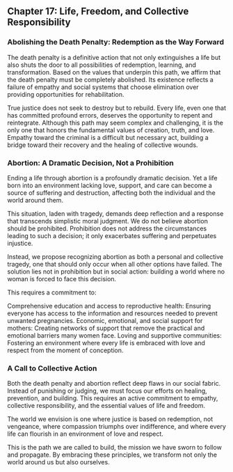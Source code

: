 ## Chapter 17: Life, Freedom, and Collective Responsibility
### Abolishing the Death Penalty: Redemption as the Way Forward
The death penalty is a definitive action that not only extinguishes a life but also shuts the door to all possibilities of redemption, learning, and transformation. Based on the values that underpin this path, we affirm that the death penalty must be completely abolished. Its existence reflects a failure of empathy and social systems that choose elimination over providing opportunities for rehabilitation.

True justice does not seek to destroy but to rebuild. Every life, even one that has committed profound errors, deserves the opportunity to repent and reintegrate. Although this path may seem complex and challenging, it is the only one that honors the fundamental values of creation, truth, and love. Empathy toward the criminal is a difficult but necessary act, building a bridge toward their recovery and the healing of collective wounds.

### Abortion: A Dramatic Decision, Not a Prohibition
Ending a life through abortion is a profoundly dramatic decision. Yet a life born into an environment lacking love, support, and care can become a source of suffering and destruction, affecting both the individual and the world around them.

This situation, laden with tragedy, demands deep reflection and a response that transcends simplistic moral judgment. We do not believe abortion should be prohibited. Prohibition does not address the circumstances leading to such a decision; it only exacerbates suffering and perpetuates injustice.

Instead, we propose recognizing abortion as both a personal and collective tragedy, one that should only occur when all other options have failed. The solution lies not in prohibition but in social action: building a world where no woman is forced to face this decision.

This requires a commitment to:

Comprehensive education and access to reproductive health: Ensuring everyone has access to the information and resources needed to prevent unwanted pregnancies.
Economic, emotional, and social support for mothers: Creating networks of support that remove the practical and emotional barriers many women face.
Loving and supportive communities: Fostering an environment where every life is embraced with love and respect from the moment of conception.
### A Call to Collective Action
Both the death penalty and abortion reflect deep flaws in our social fabric. Instead of punishing or judging, we must focus our efforts on healing, prevention, and building. This requires an active commitment to empathy, collective responsibility, and the essential values of life and freedom.

The world we envision is one where justice is based on redemption, not vengeance, where compassion triumphs over indifference, and where every life can flourish in an environment of love and respect.

This is the path we are called to build, the mission we have sworn to follow and propagate. By embracing these principles, we transform not only the world around us but also ourselves. 